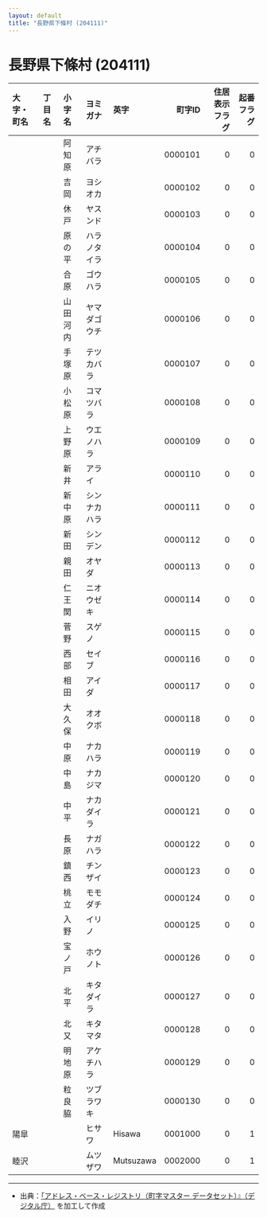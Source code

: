 ```yaml
---
layout: default
title: "長野県下條村 (204111)"
---
```


# 長野県下條村 (204111)

| 大字・町名 | 丁目名 | 小字名 | ヨミガナ | 英字 | 町字ID | 住居表示フラグ | 起番フラグ |
|:--------|:------|:------|:-----------------|:---------------------|--------:|----------:|--------:|
|  |  | 阿知原 | アチバラ |  | 0000101 | 0 | 0 |
|  |  | 吉岡 | ヨシオカ |  | 0000102 | 0 | 0 |
|  |  | 休戸 | ヤスンド |  | 0000103 | 0 | 0 |
|  |  | 原の平 | ハラノタイラ |  | 0000104 | 0 | 0 |
|  |  | 合原 | ゴウハラ |  | 0000105 | 0 | 0 |
|  |  | 山田河内 | ヤマダゴウチ |  | 0000106 | 0 | 0 |
|  |  | 手塚原 | テツカバラ |  | 0000107 | 0 | 0 |
|  |  | 小松原 | コマツバラ |  | 0000108 | 0 | 0 |
|  |  | 上野原 | ウエノハラ |  | 0000109 | 0 | 0 |
|  |  | 新井 | アライ |  | 0000110 | 0 | 0 |
|  |  | 新中原 | シンナカハラ |  | 0000111 | 0 | 0 |
|  |  | 新田 | シンデン |  | 0000112 | 0 | 0 |
|  |  | 親田 | オヤダ |  | 0000113 | 0 | 0 |
|  |  | 仁王関 | ニオウゼキ |  | 0000114 | 0 | 0 |
|  |  | 菅野 | スゲノ |  | 0000115 | 0 | 0 |
|  |  | 西部 | セイブ |  | 0000116 | 0 | 0 |
|  |  | 相田 | アイダ |  | 0000117 | 0 | 0 |
|  |  | 大久保 | オオクボ |  | 0000118 | 0 | 0 |
|  |  | 中原 | ナカハラ |  | 0000119 | 0 | 0 |
|  |  | 中島 | ナカジマ |  | 0000120 | 0 | 0 |
|  |  | 中平 | ナカダイラ |  | 0000121 | 0 | 0 |
|  |  | 長原 | ナガハラ |  | 0000122 | 0 | 0 |
|  |  | 鎮西 | チンザイ |  | 0000123 | 0 | 0 |
|  |  | 桃立 | モモダチ |  | 0000124 | 0 | 0 |
|  |  | 入野 | イリノ |  | 0000125 | 0 | 0 |
|  |  | 宝ノ戸 | ホウノト |  | 0000126 | 0 | 0 |
|  |  | 北平 | キタダイラ |  | 0000127 | 0 | 0 |
|  |  | 北又 | キタマタ |  | 0000128 | 0 | 0 |
|  |  | 明地原 | アケチハラ |  | 0000129 | 0 | 0 |
|  |  | 粒良脇 | ツブラワキ |  | 0000130 | 0 | 0 |
| 陽皐 |  |  | ヒサワ | Hisawa | 0001000 | 0 | 1 |
| 睦沢 |  |  | ムツザワ | Mutsuzawa | 0002000 | 0 | 1 |

---

- 出典：[「アドレス・ベース・レジストリ（町字マスター データセット）』（デジタル庁）](https://www.digital.go.jp/policies/base_registry_address/) を加工して作成